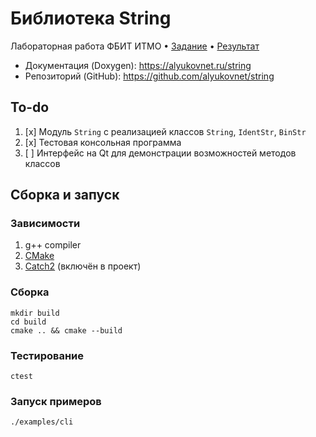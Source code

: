 # Библиотека String
Лабораторная работа ФБИТ ИТМО
• [Задание](TASK.md)
• [Результат](RESULT.md)


- Документация (Doxygen): <https://alyukovnet.ru/string>
- Репозиторий (GitHub): <https://github.com/alyukovnet/string>

## To-do
1. [x] Модуль `String` с реализацией классов `String`, `IdentStr`, `BinStr`
2. [x] Тестовая консольная программа
3. [ ] Интерфейс на Qt для демонстрации возможностей методов классов

## Сборка и запуск
### Зависимости
1. g++ compiler
2. [CMake](https://cmake.org/)
3. [Catch2](https://github.com/catchorg/Catch2) (включён в проект)
### Сборка
```shell script
mkdir build
cd build
cmake .. && cmake --build
```
### Тестирование
```shell script
ctest
```
### Запуск примеров
```shell script
./examples/cli
```
